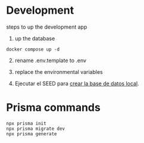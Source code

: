 # Development

steps to up the development app

1. up the database

```
docker compose up -d
```

2. rename .env.template to .env

3. replace the environmental variables

4. Ejecutar el SEED para [crear la base de datos local](localhost:3000/api/seed).

# Prisma commands

```
npx prisma init
npx prisma migrate dev
npx prisma generate
```
